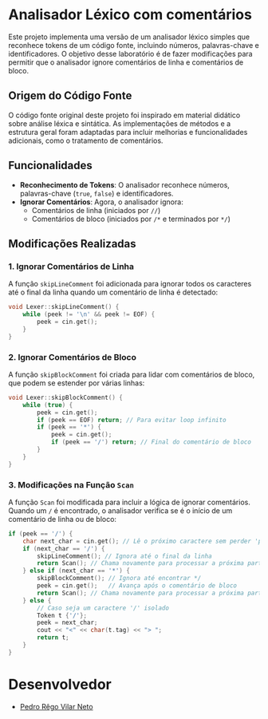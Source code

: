 # Analisador Léxico com comentários

Este projeto implementa uma versão de um analisador léxico simples que reconhece tokens de um código fonte, incluindo números, palavras-chave e identificadores. O objetivo desse laboratório é de fazer modificações para permitir que o analisador ignore comentários de linha e comentários de bloco.

## Origem do Código Fonte

O código fonte original deste projeto foi inspirado em material didático sobre análise léxica e sintática. As implementações de métodos e a estrutura geral foram adaptadas para incluir melhorias e funcionalidades adicionais, como o tratamento de comentários.

## Funcionalidades

- **Reconhecimento de Tokens**: O analisador reconhece números, palavras-chave (`true`, `false`) e identificadores.
- **Ignorar Comentários**: Agora, o analisador ignora:
  - Comentários de linha (iniciados por `//`)
  - Comentários de bloco (iniciados por `/*` e terminados por `*/`)

## Modificações Realizadas

### 1. Ignorar Comentários de Linha

A função `skipLineComment` foi adicionada para ignorar todos os caracteres até o final da linha quando um comentário de linha é detectado:

```cpp
void Lexer::skipLineComment() {
    while (peek != '\n' && peek != EOF) {
        peek = cin.get();
    }
}
```

### 2. Ignorar Comentários de Bloco

A função `skipBlockComment` foi criada para lidar com comentários de bloco, que podem se estender por várias linhas:

```cpp
void Lexer::skipBlockComment() {
    while (true) {
        peek = cin.get();
        if (peek == EOF) return; // Para evitar loop infinito
        if (peek == '*') {
            peek = cin.get();
            if (peek == '/') return; // Final do comentário de bloco
        }
    }
}
```

### 3. Modificações na Função `Scan`

A função `Scan` foi modificada para incluir a lógica de ignorar comentários. Quando um `/` é encontrado, o analisador verifica se é o início de um comentário de linha ou de bloco:

```cpp
if (peek == '/') {
    char next_char = cin.get(); // Lê o próximo caractere sem perder 'peek'
    if (next_char == '/') {
        skipLineComment(); // Ignora até o final da linha
        return Scan(); // Chama novamente para processar a próxima parte
    } else if (next_char == '*') {
        skipBlockComment(); // Ignora até encontrar */
        peek = cin.get();   // Avança após o comentário de bloco
        return Scan(); // Chama novamente para processar a próxima parte
    } else {
        // Caso seja um caractere '/' isolado
        Token t {'/'};
        peek = next_char;
        cout << "<" << char(t.tag) << "> ";
        return t;
    }
}
```

# Desenvolvedor

- [Pedro Rêgo Vilar Neto](https://github.com/pedrorvn)
